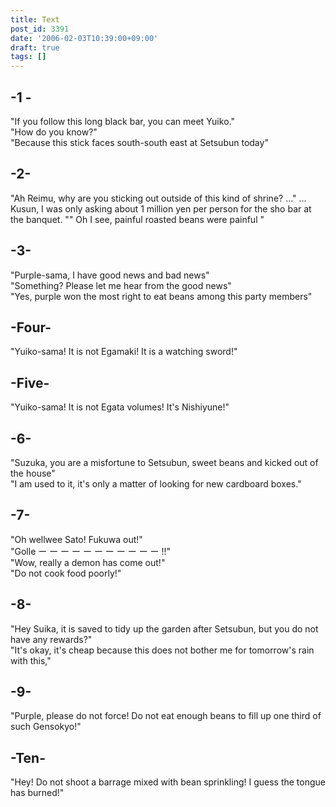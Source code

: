 ```yaml
---
title: Text
post_id: 3391
date: '2006-02-03T10:39:00+09:00'
draft: true
tags: []
---
```


## -1 -

"If you follow this long black bar, you can meet Yuiko."  
"How do you know?"  
"Because this stick faces south-south east at Setsubun today"

## -2-

"Ah Reimu, why are you sticking out outside of this kind of shrine? ..." ... Kusun, I was only asking about 1 million yen per person for the sho bar at the banquet. "" Oh I see, painful roasted beans were painful "

## -3-

"Purple-sama, I have good news and bad news"  
"Something? Please let me hear from the good news"  
"Yes, purple won the most right to eat beans among this party members"

## -Four-

"Yuiko-sama! It is not Egamaki! It is a watching sword!"

## -Five-

"Yuiko-sama! It is not Egata volumes! It's Nishiyune!"

## -6-

"Suzuka, you are a misfortune to Setsubun, sweet beans and kicked out of the house"  
"I am used to it, it's only a matter of looking for new cardboard boxes."

## -7-

"Oh wellwee Sato! Fukuwa out!"  
"Golle ー ー ー ー ー ー ー ー ー ー ー !!"  
"Wow, really a demon has come out!"  
"Do not cook food poorly!"

## -8-

"Hey Suika, it is saved to tidy up the garden after Setsubun, but you do not have any rewards?"  
"It's okay, it's cheap because this does not bother me for tomorrow's rain with this,"

## -9-

"Purple, please do not force! Do not eat enough beans to fill up one third of such Gensokyo!"

## -Ten-

"Hey! Do not shoot a barrage mixed with bean sprinkling! I guess the tongue has burned!"
